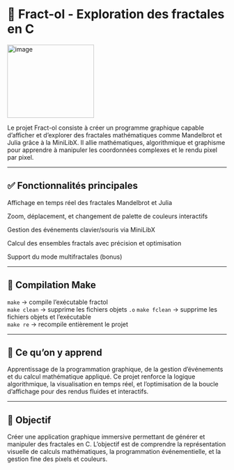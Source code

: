 # 🌌 Fract-ol - Exploration des fractales en C

<img width="199" height="168" alt="image" src="https://github.com/user-attachments/assets/970c5a0b-df5e-43b2-acb1-6ed3fecab026" />

Le projet Fract-ol consiste à créer un programme graphique capable d’afficher et d’explorer des fractales mathématiques comme Mandelbrot et Julia grâce à la MiniLibX.
Il allie mathématiques, algorithmique et graphisme pour apprendre à manipuler les coordonnées complexes et le rendu pixel par pixel.

---

## ✅ Fonctionnalités principales

Affichage en temps réel des fractales Mandelbrot et Julia

Zoom, déplacement, et changement de palette de couleurs interactifs

Gestion des événements clavier/souris via MiniLibX

Calcul des ensembles fractals avec précision et optimisation

Support du mode multifractales (bonus)

---

## 🔧 Compilation Make

`make`        → compile l’exécutable fractol  
`make clean`  → supprime les fichiers objets `.o`
`make fclean` → supprime les fichiers objets et l’exécutable  
`make re`     → recompile entièrement le projet

---

## 🧠 Ce qu’on y apprend

Apprentissage de la programmation graphique, de la gestion d’événements et du calcul mathématique appliqué.
Ce projet renforce la logique algorithmique, la visualisation en temps réel, et l’optimisation de la boucle d’affichage pour des rendus fluides et interactifs.

---

## 🏁 Objectif

Créer une application graphique immersive permettant de générer et manipuler des fractales en C.
L’objectif est de comprendre la représentation visuelle de calculs mathématiques, la programmation événementielle, et la gestion fine des pixels et couleurs.
